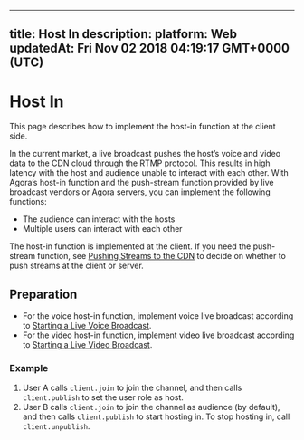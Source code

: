 
---
title: Host In
description: 
platform: Web
updatedAt: Fri Nov 02 2018 04:19:17 GMT+0000 (UTC)
---
# Host In
This page describes how to implement the host-in function at the client side.

In the current market, a live broadcast pushes the host’s voice and video data to the CDN cloud through the RTMP protocol. This results in high latency with the host and audience unable to interact with each other. With Agora’s host-in function and the push-stream function provided by live broadcast vendors or Agora servers, you can implement the following functions:

- The audience can interact with the hosts
- Multiple users can interact with each other

The host-in function is implemented at the client. If you need the push-stream function, see [Pushing Streams to the CDN](../../en/Quickstart%20Guide/push_stream_web.md) to decide on whether to push streams at the client or server.

## Preparation

- For the voice host-in function, implement voice live broadcast according to [Starting a Live Voice Broadcast](../../en/Quickstart%20Guide/broadcast_audio_web.md).
- For the video host-in function, implement video live broadcast according to [Starting a Live Video Broadcast](../../en/Quickstart%20Guide/broadcast_video_web.md).

### Example

1. User A calls `client.join` to join the channel, and then calls `client.publish` to set the user role as host.
2. User B calls `client.join` to join the channel as audience \(by default\), and then calls `client.publish`  to start hosting in. To stop hosting in, call `client.unpublish`.
